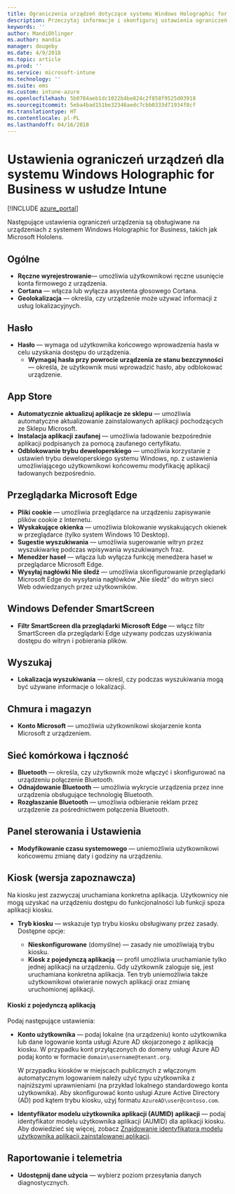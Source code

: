 ```yaml
---
title: Ograniczenia urządzeń dotyczące systemu Windows Holographic for Business w usłudze Microsoft Intune na platformie Azure | Microsoft Docs
description: Przeczytaj informacje i skonfiguruj ustawienia ograniczeń urządzeń w usłudze Microsoft Intune dla systemu Windows Holographic for Business, w tym wyrejestrowanie, geolokalizację, hasła, instalowanie aplikacji ze sklepu z aplikacjami, pliki cookie i menu podręczne w programie Edge, usługę Windows Defender, wyszukiwanie, chmurę i magazyn, łączność Bluetooth, czas systemowy i dane użycia na platformie Azure.
keywords: ''
author: MandiOhlinger
ms.author: mandia
manager: dougeby
ms.date: 4/9/2018
ms.topic: article
ms.prod: ''
ms.service: microsoft-intune
ms.technology: ''
ms.suite: ems
ms.custom: intune-azure
ms.openlocfilehash: 5b0784aeb1dc1022b4be824c2f858f9525d03918
ms.sourcegitcommit: 5eba4bad151be32346aedc7cbb0333d71934f8cf
ms.translationtype: HT
ms.contentlocale: pl-PL
ms.lasthandoff: 04/16/2018
---
```

# <a name="device-restriction-settings-for-windows-holographic-for-business-in-intune"></a>Ustawienia ograniczeń urządzeń dla systemu Windows Holographic for Business w usłudze Intune

[!INCLUDE [azure_portal](./includes/azure_portal.md)]

Następujące ustawienia ograniczeń urządzenia są obsługiwane na urządzeniach z systemem Windows Holographic for Business, takich jak Microsoft Hololens.

## <a name="general"></a>Ogólne

- **Ręczne wyrejestrowanie**— umożliwia użytkownikowi ręczne usunięcie konta firmowego z urządzenia.
- **Cortana** — włącza lub wyłącza asystenta głosowego Cortana.
- **Geolokalizacja** — określa, czy urządzenie może używać informacji z usług lokalizacyjnych.

## <a name="password"></a>Hasło
-   **Hasło** — wymaga od użytkownika końcowego wprowadzenia hasła w celu uzyskania dostępu do urządzenia.
    -   **Wymagaj hasła przy powrocie urządzenia ze stanu bezczynności** — określa, że użytkownik musi wprowadzić hasło, aby odblokować urządzenie.

## <a name="app-store"></a>App Store

-   **Automatycznie aktualizuj aplikacje ze sklepu** — umożliwia automatyczne aktualizowanie zainstalowanych aplikacji pochodzących ze Sklepu Microsoft.
-   **Instalacja aplikacji zaufanej** — umożliwia ładowanie bezpośrednie aplikacji podpisanych za pomocą zaufanego certyfikatu.
-   **Odblokowanie trybu deweloperskiego** — umożliwia korzystanie z ustawień trybu deweloperskiego systemu Windows, np. z ustawienia umożliwiającego użytkownikowi końcowemu modyfikację aplikacji ładowanych bezpośrednio.

## <a name="edge-browser"></a>Przeglądarka Microsoft Edge

-   **Pliki cookie** — umożliwia przeglądarce na urządzeniu zapisywanie plików cookie z Internetu.
-   **Wyskakujące okienka** — umożliwia blokowanie wyskakujących okienek w przeglądarce (tylko system Windows 10 Desktop).
-   **Sugestie wyszukiwania** — umożliwia sugerowanie witryn przez wyszukiwarkę podczas wpisywania wyszukiwanych fraz.
-   **Menedżer haseł** — włącza lub wyłącza funkcję menedżera haseł w przeglądarce Microsoft Edge.
- **Wysyłaj nagłówki Nie śledź** — umożliwia skonfigurowanie przeglądarki Microsoft Edge do wysyłania nagłówków „Nie śledź” do witryn sieci Web odwiedzanych przez użytkowników.

## <a name="windows-defender-smart-screen"></a>Windows Defender SmartScreen

- **Filtr SmartScreen dla przeglądarki Microsoft Edge** — włącz filtr SmartScreen dla przeglądarki Edge używany podczas uzyskiwania dostępu do witryn i pobierania plików.

## <a name="search"></a>Wyszukaj
- **Lokalizacja wyszukiwania** — określ, czy podczas wyszukiwania mogą być używane informacje o lokalizacji.

## <a name="cloud-and-storage"></a>Chmura i magazyn
-   **Konto Microsoft** — umożliwia użytkownikowi skojarzenie konta Microsoft z urządzeniem.

## <a name="cellular-and-connectivity"></a>Sieć komórkowa i łączność

-   **Bluetooth** — określa, czy użytkownik może włączyć i skonfigurować na urządzeniu połączenie Bluetooth.
-   **Odnajdowanie Bluetooth** — umożliwia wykrycie urządzenia przez inne urządzenia obsługujące technologię Bluetooth.
-   **Rozgłaszanie Bluetooth** — umożliwia odbieranie reklam przez urządzenie za pośrednictwem połączenia Bluetooth.

## <a name="control-panel-and-settings"></a>Panel sterowania i Ustawienia

- **Modyfikowanie czasu systemowego** — uniemożliwia użytkownikowi końcowemu zmianę daty i godziny na urządzeniu.

## <a name="kiosk-preview"></a>Kiosk (wersja zapoznawcza)

Na kiosku jest zazwyczaj uruchamiana konkretna aplikacja. Użytkownicy nie mogą uzyskać na urządzeniu dostępu do funkcjonalności lub funkcji spoza aplikacji kiosku.

- **Tryb kiosku** — wskazuje typ trybu kiosku obsługiwany przez zasady. Dostępne opcje:

  - **Nieskonfigurowane** (domyślne) — zasady nie umożliwiają trybu kiosku. 
  - **Kiosk z pojedynczą aplikacją** — profil umożliwia uruchamianie tylko jednej aplikacji na urządzeniu. Gdy użytkownik zaloguje się, jest uruchamiana konkretna aplikacja. Ten tryb uniemożliwia także użytkownikowi otwieranie nowych aplikacji oraz zmianę uruchomionej aplikacji.

#### <a name="single-app-kiosks"></a>Kioski z pojedynczą aplikacją
Podaj następujące ustawienia:

- **Konto użytkownika** — podaj lokalne (na urządzeniu) konto użytkownika lub dane logowanie konta usługi Azure AD skojarzonego z aplikacją kiosku. W przypadku kont przyłączonych do domeny usługi Azure AD podaj konto w formacie `domain\username@tenant.org`. 

    W przypadku kiosków w miejscach publicznych z włączonym automatycznym logowaniem należy użyć typu użytkownika z najniższymi uprawnieniami (na przykład lokalnego standardowego konta użytkownika). Aby skonfigurować konto usługi Azure Active Directory (AD) pod kątem trybu kiosku, użyj formatu `AzureAD\user@contoso.com`.

- **Identyfikator modelu użytkownika aplikacji (AUMID) aplikacji** — podaj identyfikator modelu użytkownika aplikacji (AUMID) dla aplikacji kiosku. Aby dowiedzieć się więcej, zobacz [Znajdowanie identyfikatora modelu użytkownika aplikacji zainstalowanej aplikacji](https://docs.microsoft.com/windows-hardware/customize/enterprise/find-the-application-user-model-id-of-an-installed-app).

## <a name="reporting-and-telemetry"></a>Raportowanie i telemetria

- **Udostępnij dane użycia** — wybierz poziom przesyłania danych diagnostycznych.